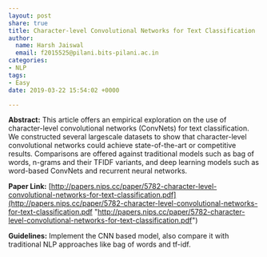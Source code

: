 ```yaml
---
layout: post
share: true
title: Character-level Convolutional Networks for Text Classification
author:
  name: Harsh Jaiswal
  email: f2015525@pilani.bits-pilani.ac.in
categories:
- NLP
tags:
- Easy
date: 2019-03-22 15:54:02 +0000

---
```

**Abstract:** This article offers an empirical exploration on the use of character-level convolutional networks (ConvNets) for text classification. We constructed several largescale datasets to show that character-level convolutional networks could achieve state-of-the-art or competitive results. Comparisons are offered against traditional models such as bag of words, n-grams and their TFIDF variants, and deep learning models such as word-based ConvNets and recurrent neural networks.

**Paper Link:** [http://papers.nips.cc/paper/5782-character-level-convolutional-networks-for-text-classification.pdf](http://papers.nips.cc/paper/5782-character-level-convolutional-networks-for-text-classification.pdf "http://papers.nips.cc/paper/5782-character-level-convolutional-networks-for-text-classification.pdf")

**Guidelines:**  Implement the CNN based model, also compare it with traditional NLP approaches like bag of words and tf-idf.